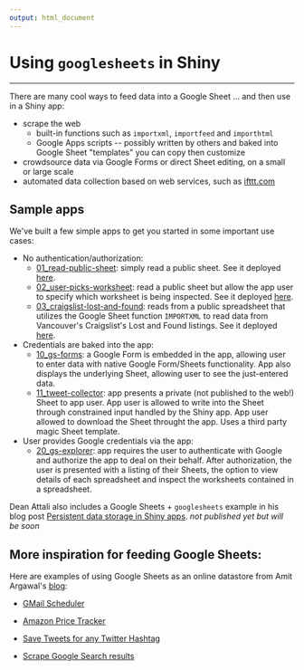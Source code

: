 ```yaml
---
output: html_document
---
```


<!-- README.md is generated from README.Rmd. Please edit that file -->

# Using `googlesheets` in Shiny

---

There are many cool ways to feed data into a Google Sheet ... and then use in a Shiny app:

  * scrape the web
    - built-in functions such as `importxml`, `importfeed` and `importhtml`
    - Google Apps scripts -- possibly written by others and baked into Google Sheet "templates" you can copy then customize
  * crowdsource data via Google Forms or direct Sheet editing, on a small or large scale
  * automated data collection based on web services, such as [ifttt.com](https://ifttt.com)
  
## Sample apps

We've built a few simple apps to get you started in some important use cases:

  * No authentication/authorization:
    - [01_read-public-sheet](01_read-public-sheet): simply read a public sheet. See it deployed [here](https://jennybc.shinyapps.io/01_read-public-sheet).
    - [02_user-picks-worksheet](02_user-picks-worksheet): read a public sheet but allow the app user to specify which worksheet is being inspected. See it deployed [here](https://jennybc.shinyapps.io/02_user-picks-worksheet).
    - [03_craigslist-lost-and-found](03_craigslist-lost-and-found): reads from a public spreadsheet that utilizes the Google Sheet function `IMPORTXML` to read data from Vancouver's Craigslist's Lost and Found listings. See it deployed [here](https://jennybc.shinyapps.io/craigslist-lost-and-found).
  * Credentials are baked into the app:
    - [10_gs-forms](10_gs-forms): a Google Form is embedded in the app, allowing user to enter data with native Google Form/Sheets functionality. App also displays the underlying Sheet, allowing user to see the just-entered data.
    - [11_tweet-collector](11_tweet-collector): app presents a private (not published to the web!) Sheet to app user. App user is allowed to write into the Sheet through constrained input handled by the Shiny app. App user allowed to download the Sheet throught the app. Uses a third party magic Sheet template.
  * User provides Google credentials via the app:
    - [20_gs-explorer](20_gs-explorer): app requires the user to authenticate with Google and authorize the app to deal on their behalf. After authorization, the user is presented with a listing of their Sheets, the option to view details of each spreadsheet and inspect the worksheets contained in a spreadsheet.
    
Dean Attali also includes a Google Sheets + `googlesheets` example in his blog post [Persistent data storage in Shiny apps](http://deanattali.com). *not published yet but will be soon*

## More inspiration for feeding Google Sheets:

Here are examples of using Google Sheets as an online datastore from Amit Argawal's [blog](http://www.labnol.org/tag/guide/):

  * [GMail Scheduler](http://www.labnol.org/internet/schedule-gmail-send-later/24867/)
  
  * [Amazon Price Tracker](http://www.labnol.org/internet/amazon-price-tracker/28156/)
  
  * [Save Tweets for any Twitter Hashtag](http://www.labnol.org/internet/save-twitter-hashtag-tweets/6505/)
  
  * [Scrape Google Search results](http://www.labnol.org/internet/google-web-scraping/28450/)

